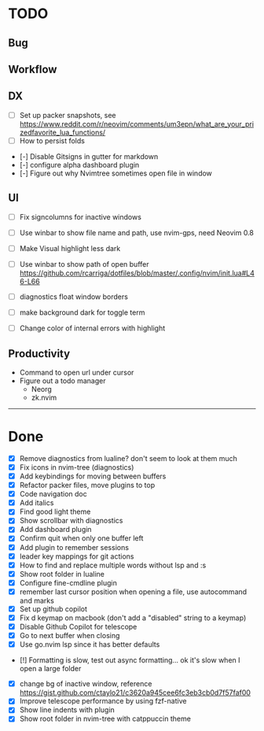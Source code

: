 # TODO

## Bug 

## Workflow

## DX

- [ ] Set up packer snapshots, see https://www.reddit.com/r/neovim/comments/um3epn/what_are_your_prizedfavorite_lua_functions/
- [ ] How to persist folds

- [-] Disable Gitsigns in gutter for markdown
- [-] configure alpha dashboard plugin
- [-] Figure out why Nvimtree sometimes open file in window

## UI
- [ ] Fix signcolumns for inactive windows
- [ ] Use winbar to show file name and path, use nvim-gps, need Neovim 0.8
- [ ] Make Visual highlight less dark
- [ ] Use winbar to show path of open buffer https://github.com/rcarriga/dotfiles/blob/master/.config/nvim/init.lua#L46-L66
- [ ] diagnostics float window borders 
- [ ] make background dark for toggle term
- [ ] Change color of internal errors with highlight


## Productivity
- Command to open url under cursor
- Figure out a todo manager
  - Neorg
  - zk.nvim


---


# Done
- [X] Remove diagnostics from lualine? don't seem to look at them much
- [X] Fix icons in nvim-tree (diagnostics)
- [X] Add keybindings for moving between buffers
- [X] Refactor packer files, move plugins to top
- [X] Code navigation doc
- [X] Add italics 
- [X] Find good light theme
- [X] Show scrollbar with diagnostics
- [X] Add dashboard plugin
- [X] Confirm quit when only one buffer left
- [X] Add plugin to remember sessions
- [X] leader key mappings for git actions
- [X] How to find and replace multiple words without lsp and :s
- [X] Show root folder in lualine
- [X] Configure fine-cmdline plugin
- [X] remember last cursor position when opening a file, use autocommand and marks
- [X] Set up github copilot
- [X] Fix d keymap on macbook (don't add a "disabled" string to a keymap)
- [X] Disable Github Copilot for telescope
- [X] Go to next buffer when closing
- [X] Use go.nvim lsp since it has better defaults
- [!] Formatting is slow, test out async formatting... ok it's slow when I open a large folder
- [X] change bg of inactive window, reference  https://gist.github.com/ctaylo21/c3620a945cee6fc3eb3cb0d7f57faf00
- [X] Improve telescope performance by using fzf-native
- [X] Show line indents with plugin
- [X] Show root folder in nvim-tree with catppuccin theme
